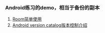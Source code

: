 ### Android练习的demo，相当于备份的副本

1. [Room简单使用](https://github.com/siliconvallley/PractiseProject/tree/main/app/src/main/java/com/xjsd/practiseproject/room)
2. [Android version catalog版本控制介绍](https://blog.csdn.net/u013855006/article/details/138437383?spm=1001.2014.3001.5501)
